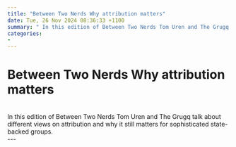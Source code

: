 ```yaml
---
title: "Between Two Nerds Why attribution matters"
date: Tue, 26 Nov 2024 08:36:33 +1100
summary: " In this edition of Between Two Nerds Tom Uren and The Grugq talk about different views on attribution and why it still"
categories: 
- 
---
```

# Between Two Nerds Why attribution matters


<br/>
In this edition of Between Two Nerds Tom Uren and The Grugq talk about different views on attribution and why it still matters for sophisticated state-backed groups.

<br/>
---
